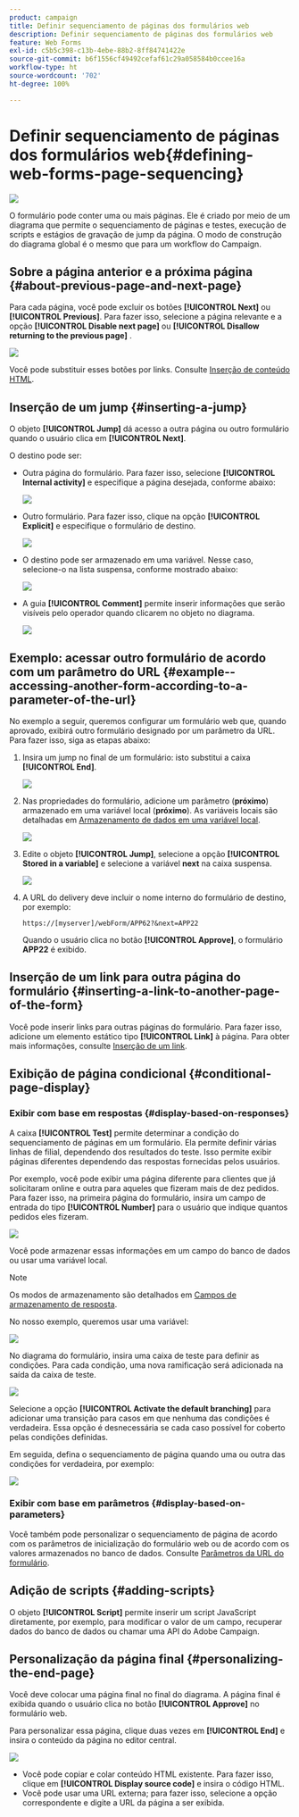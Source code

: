 ```yaml
---
product: campaign
title: Definir sequenciamento de páginas dos formulários web
description: Definir sequenciamento de páginas dos formulários web
feature: Web Forms
exl-id: c5b5c398-c13b-4ebe-88b2-8ff84741422e
source-git-commit: b6f1556cf49492cefaf61c29a058584b0ccee16a
workflow-type: ht
source-wordcount: '702'
ht-degree: 100%

---
```


# Definir sequenciamento de páginas dos formulários web{#defining-web-forms-page-sequencing}

![](../../assets/common.svg)

O formulário pode conter uma ou mais páginas. Ele é criado por meio de um diagrama que permite o sequenciamento de páginas e testes, execução de scripts e estágios de gravação de jump da página. O modo de construção do diagrama global é o mesmo que para um workflow do Campaign.

## Sobre a página anterior e a próxima página {#about-previous-page-and-next-page}

Para cada página, você pode excluir os botões **[!UICONTROL Next]** ou **[!UICONTROL Previous]**. Para fazer isso, selecione a página relevante e a opção **[!UICONTROL Disable next page]** ou **[!UICONTROL Disallow returning to the previous page]** .

![](assets/s_ncs_admin_survey_no_next_page.png)

Você pode substituir esses botões por links. Consulte [Inserção de conteúdo HTML](static-elements-in-a-web-form.md#inserting-html-content).

## Inserção de um jump {#inserting-a-jump}

O objeto **[!UICONTROL Jump]** dá acesso a outra página ou outro formulário quando o usuário clica em **[!UICONTROL Next]**.

O destino pode ser:

* Outra página do formulário. Para fazer isso, selecione **[!UICONTROL Internal activity]** e especifique a página desejada, conforme abaixo:

   ![](assets/s_ncs_admin_jump_param1.png)

* Outro formulário. Para fazer isso, clique na opção **[!UICONTROL Explicit]** e especifique o formulário de destino.

   ![](assets/s_ncs_admin_jump_param2.png)

* O destino pode ser armazenado em uma variável. Nesse caso, selecione-o na lista suspensa, conforme mostrado abaixo:

   ![](assets/s_ncs_admin_jump_param3.png)

* A guia **[!UICONTROL Comment]** permite inserir informações que serão visíveis pelo operador quando clicarem no objeto no diagrama.

   ![](assets/s_ncs_admin_survey_jump_comment.png)

## Exemplo: acessar outro formulário de acordo com um parâmetro do URL {#example--accessing-another-form-according-to-a-parameter-of-the-url}

No exemplo a seguir, queremos configurar um formulário web que, quando aprovado, exibirá outro formulário designado por um parâmetro da URL. Para fazer isso, siga as etapas abaixo:

1. Insira um jump no final de um formulário: isto substitui a caixa **[!UICONTROL End]**.

   ![](assets/s_ncs_admin_survey_jump_sample1.png)

1. Nas propriedades do formulário, adicione um parâmetro (**próximo**) armazenado em uma variável local (**próximo**). As variáveis locais são detalhadas em [Armazenamento de dados em uma variável local](web-forms-answers.md#storing-data-in-a-local-variable).

   ![](assets/s_ncs_admin_survey_jump_sample2.png)

1. Edite o objeto **[!UICONTROL Jump]**, selecione a opção **[!UICONTROL Stored in a variable]** e selecione a variável **next** na caixa suspensa.

   ![](assets/s_ncs_admin_survey_jump_sample3.png)

1. A URL do delivery deve incluir o nome interno do formulário de destino, por exemplo:

   ```
   https://[myserver]/webForm/APP62?&next=APP22
   ```

   Quando o usuário clica no botão **[!UICONTROL Approve]**, o formulário **APP22** é exibido.

## Inserção de um link para outra página do formulário {#inserting-a-link-to-another-page-of-the-form}

Você pode inserir links para outras páginas do formulário. Para fazer isso, adicione um elemento estático tipo **[!UICONTROL Link]** à página. Para obter mais informações, consulte [Inserção de um link](static-elements-in-a-web-form.md#inserting-a-link).

## Exibição de página condicional {#conditional-page-display}

### Exibir com base em respostas {#display-based-on-responses}

A caixa **[!UICONTROL Test]** permite determinar a condição do sequenciamento de páginas em um formulário. Ela permite definir várias linhas de filial, dependendo dos resultados do teste. Isso permite exibir páginas diferentes dependendo das respostas fornecidas pelos usuários.

Por exemplo, você pode exibir uma página diferente para clientes que já solicitaram online e outra para aqueles que fizeram mais de dez pedidos. Para fazer isso, na primeira página do formulário, insira um campo de entrada do tipo **[!UICONTROL Number]** para o usuário que indique quantos pedidos eles fizeram.

![](assets/s_ncs_admin_survey_test_ex0.png)

Você pode armazenar essas informações em um campo do banco de dados ou usar uma variável local.

>[!NOTE]
>
>Os modos de armazenamento são detalhados em [Campos de armazenamento de resposta](web-forms-answers.md#response-storage-fields).

No nosso exemplo, queremos usar uma variável:

![](assets/s_ncs_admin_survey_test_ex1.png)

No diagrama do formulário, insira uma caixa de teste para definir as condições. Para cada condição, uma nova ramificação será adicionada na saída da caixa de teste.

![](assets/s_ncs_admin_survey_test_ex2.png)

Selecione a opção **[!UICONTROL Activate the default branching]** para adicionar uma transição para casos em que nenhuma das condições é verdadeira. Essa opção é desnecessária se cada caso possível for coberto pelas condições definidas.

Em seguida, defina o sequenciamento de página quando uma ou outra das condições for verdadeira, por exemplo:

![](assets/s_ncs_admin_survey_test_ex3.png)

### Exibir com base em parâmetros {#display-based-on-parameters}

Você também pode personalizar o sequenciamento de página de acordo com os parâmetros de inicialização do formulário web ou de acordo com os valores armazenados no banco de dados. Consulte [Parâmetros da URL do formulário](defining-web-forms-properties.md#form-url-parameters).

## Adição de scripts {#adding-scripts}

O objeto **[!UICONTROL Script]** permite inserir um script JavaScript diretamente, por exemplo, para modificar o valor de um campo, recuperar dados do banco de dados ou chamar uma API do Adobe Campaign.

## Personalização da página final {#personalizing-the-end-page}

Você deve colocar uma página final no final do diagrama. A página final é exibida quando o usuário clica no botão **[!UICONTROL Approve]** no formulário web.

Para personalizar essa página, clique duas vezes em **[!UICONTROL End]** e insira o conteúdo da página no editor central.

![](assets/s_ncs_admin_survey_end_page_edit.png)

* Você pode copiar e colar conteúdo HTML existente. Para fazer isso, clique em **[!UICONTROL Display source code]** e insira o código HTML.
* Você pode usar uma URL externa; para fazer isso, selecione a opção correspondente e digite a URL da página a ser exibida.
